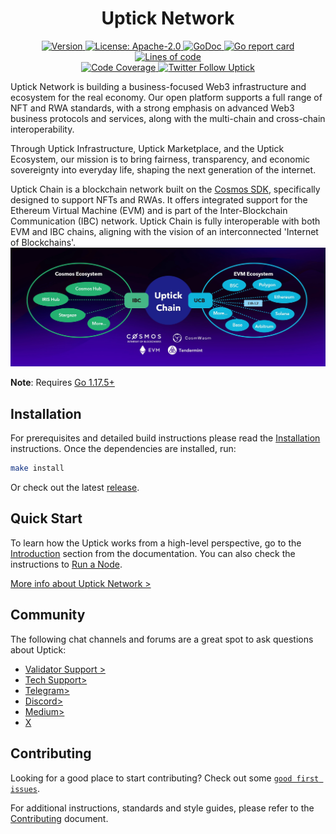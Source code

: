 <!--
parent:
  order: false
-->

<div align="center">
  <h1> Uptick Network </h1>
</div>

<!-- TODO: add banner -->

<div align="center">
  <a href="https://github.com/UptickNetwork/uptick/releases/latest">
    <img alt="Version" src="https://img.shields.io/github/tag/UptickNetwork/uptick.svg" />
  </a>
  <a href="https://github.com/UptickNetwork/uptick/blob/main/LICENSE">
    <img alt="License: Apache-2.0" src="https://img.shields.io/github/license/UptickNetwork/uptick.svg" />
  </a>
  <a href="https://pkg.go.dev/github.com/UptickNetwork/uptick">
    <img alt="GoDoc" src="https://godoc.org/github.com/UptickNetwork/uptick?status.svg" />
  </a>
  <a href="https://goreportcard.com/report/github.com/UptickNetwork/uptick">
    <img alt="Go report card" src="https://goreportcard.com/badge/github.com/UptickNetwork/uptick"/>
  </a>
  <a href="https://bestpractices.coreinfrastructure.org/projects/5018">
    <img alt="Lines of code" src="https://img.shields.io/tokei/lines/github/UptickNetwork/uptick">
  </a>
</div>
<div align="center">
  <a href="https://codecov.io/gh/UptickNetwork/uptick">
    <img alt="Code Coverage" src="https://codecov.io/gh/UptickNetwork/uptick/branch/main/graph/badge.svg" />
  </a>
  <a href="https://twitter.com/uptickproject">
    <img alt="Twitter Follow Uptick" src="https://img.shields.io/twitter/follow/uptickproject"/>
  </a>
</div>

Uptick Network is building a business-focused Web3 infrastructure and ecosystem for the real economy. Our open platform supports a full range of NFT and RWA standards, with a strong emphasis on advanced Web3 business protocols and services, along with the multi-chain and cross-chain interoperability.

Through Uptick Infrastructure, Uptick Marketplace, and the Uptick Ecosystem, our mission is to bring fairness, transparency, and economic sovereignty into everyday life, shaping the next generation of the internet.

Uptick Chain is a blockchain network built on the [Cosmos SDK](https://github.com/cosmos/cosmos-sdk/), specifically designed to support NFTs and RWAs. It offers integrated support for the Ethereum Virtual Machine (EVM) and is part of the Inter-Blockchain Communication (IBC) network. Uptick Chain is fully interoperable with both EVM and IBC chains, aligning with the vision of an interconnected 'Internet of Blockchains'.
<img alt="uptick" src="https://github.com/UptickNetwork/uptick/blob/main/uptick.jpg">

**Note**: Requires [Go 1.17.5+](https://golang.org/dl/)

## Installation

For prerequisites and detailed build instructions please read the [Installation](https://docs.uptick.network/quickstart/installation.html) instructions. Once the dependencies are installed, run:

```bash
make install
```

Or check out the latest [release](https://github.com/UptickNetwork/uptick/releases).

## Quick Start

To learn how the Uptick works from a high-level perspective, go to the [Introduction](https://docs.uptick.network/intro/overview.html) section from the documentation. You can also check the instructions to [Run a Node](https://docs.uptick.network/quickstart/run_node.html).

[More info about Uptick Network >]( https://www.uptick.network/infohub.html)
## Community

The following chat channels and forums are a great spot to ask questions about Uptick:
* [Validator Support >](https://discord.com/channels/781005936260939818/946721096399482951)
* [ Tech Support>](https://discord.com/channels/781005936260939818/943431354639601715)
* [Telegram>](https://t.me/uptickproject)
* [Discord>](https://discord.com/invite/teqX78VZUV)
* [Medium>](https://uptickproject.medium.com)
* [X](https://x.com/uptickproject)

## Contributing

Looking for a good place to start contributing? Check out some [`good first issues`](https://github.com/UptickNetwork/uptick/issues?q=is%3Aopen+is%3Aissue+label%3A%22good+first+issue%22).

For additional instructions, standards and style guides, please refer to the [Contributing](./CONTRIBUTING.md) document.



